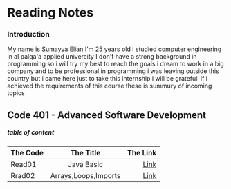 # Reading Notes

### Introduction
My name is Sumayya Elian I'm 25 years old i studied computer engineering in al palqa'a applied univercity I don't have a strong background in programming so i will try my best to reach the goals i dream to work in a big company and to be professional in programming 
i was leaving outside this country but i came here just to take this internship i will be gratefull if i achieved the requirements of this course 
these is summury of incoming topics 

## Code 401 - Advanced Software Development
##### table of content 
| The Code      | The Title | The Link     |
| :---        |    :----:   |          ---: |
| Read01      | Java Basic       | [Link](https://link-url-here.org)|
| Rrad02   | Arrays,Loops,Imports        | [Link](https://link-url-here.org)     |

